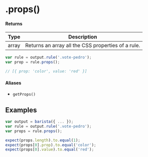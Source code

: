 # .props()

#### Returns

| Type | Description |
| --- | --- |
| array | Returns an array all the CSS properties of a rule. |


```js
var rule = output.rule('.vote-pedro');
var prop = rule.props();

// [{ prop: 'color', value: 'red' }]
```


#### Aliases

* `getProps()`



## Examples


```js
var output = barista({ ... });
var rule = output.rule('.vote-pedro');
var props = rule.props();

expect(props.length).to.equal(1);
expect(props[0].prop).to.equal('color');
expect(props[0].value).to.equal('red');
```
